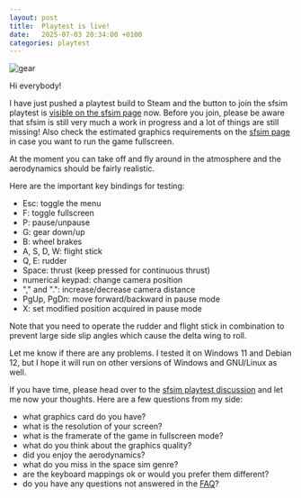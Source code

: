 ```yaml
---
layout: post
title:  Playtest is live!
date:   2025-07-03 20:34:00 +0100
categories: playtest
---
```


![gear](/sfsim/pics/playtest.jpg)

Hi everybody!

I have just pushed a playtest build to Steam and the button to join the sfsim playtest is [visible on the sfsim page][1] now.
Before you join, please be aware that sfsim is still very much a work in progress and a lot of things are still missing!
Also check the estimated graphics requirements on the [sfsim page][1] in case you want to run the game fullscreen.

At the moment you can take off and fly around in the atmosphere and the aerodynamics should be fairly realistic.

Here are the important key bindings for testing:
* Esc: toggle the menu
* F: toggle fullscreen
* P: pause/unpause
* G: gear down/up
* B: wheel brakes
* A, S, D, W: flight stick
* Q, E: rudder
* Space: thrust (keep pressed for continuous thrust)
* numerical keypad: change camera position
* "," and ".": increase/decrease camera distance
* PgUp, PgDn: move forward/backward in pause mode
* X: set modified position acquired in pause mode

Note that you need to operate the rudder and flight stick in combination to prevent large side slip angles which cause the delta wing to roll.

Let me know if there are any problems.
I tested it on Windows 11 and Debian 12, but I hope it will run on other versions of Windows and GNU/Linux as well.

If you have time, please head over to the [sfsim playtest discussion][2] and let me now your thoughts.
Here are a few questions from my side:
* what graphics card do you have?
* what is the resolution of your screen?
* what is the framerate of the game in fullscreen mode?
* what do you think about the graphics quality?
* did you enjoy the aerodynamics?
* what do you miss in the space sim genre?
* are the keyboard mappings ok or would you prefer them different?
* do you have any questions not answered in the [FAQ][3]?

[1]: https://store.steampowered.com/app/3687560/sfsim/
[2]: https://steamcommunity.com/app/3847320/discussions/0/597405278050268707/
[3]: https://wedesoft.github.io/sfsim/faq/
